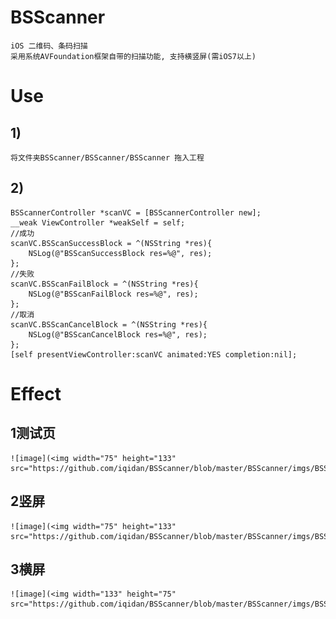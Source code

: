 # BSScanner
	iOS 二维码、条码扫描
	采用系统AVFoundation框架自带的扫描功能, 支持横竖屏(需iOS7以上)

# Use
## 1)
	将文件夹BSScanner/BSScanner/BSScanner 拖入工程
## 2)
	BSScannerController *scanVC = [BSScannerController new];
    __weak ViewController *weakSelf = self;
    //成功
    scanVC.BSScanSuccessBlock = ^(NSString *res){
        NSLog(@"BSScanSuccessBlock res=%@", res);
    };
    //失败
    scanVC.BSScanFailBlock = ^(NSString *res){
        NSLog(@"BSScanFailBlock res=%@", res);
    };
    //取消
    scanVC.BSScanCancelBlock = ^(NSString *res){
        NSLog(@"BSScanCancelBlock res=%@", res);
    };
    [self presentViewController:scanVC animated:YES completion:nil];

# Effect
## 1测试页
	![image](<img width="75" height="133" src="https://github.com/iqidan/BSScanner/blob/master/BSScanner/imgs/BSScanner1.png"/>)
## 2竖屏
	![image](<img width="75" height="133" src="https://github.com/iqidan/BSScanner/blob/master/BSScanner/imgs/BSScanner2.png"/>)
## 3横屏
	![image](<img width="133" height="75" src="https://github.com/iqidan/BSScanner/blob/master/BSScanner/imgs/BSScanner3.png"/>)